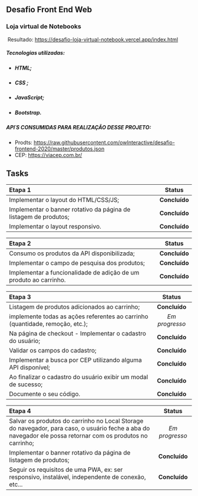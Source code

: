 

## 			Desafio Front End Web



### 				Loja virtual de Notebooks

​			Resultado: https://desafio-loja-virtual-notebook.vercel.app/index.html

##### 								Tecnologias utilizadas:

- #####  HTML;

- ##### CSS ;

- ##### JavaScript;

- ##### Bootstrap.

##### API´S CONSUMIDAS PARA REALIZAÇÃO DESSE PROJETO:

- Prodts: https://raw.githubusercontent.com/owInteractive/desafio-frontend-2020/master/produtos.json
- CEP: https://viacep.com.br/

## 						Tasks

| Etapa 1                                  |    Status     |
| :--------------------------------------- | :-----------: |
| Implementar o layout do HTML/CSS/JS;     | **Concluído** |
| Implementar o banner rotativo da página de listagem de produtos; | **Concluído** |
| Implementar o layout responsivo.         | **Concluído** |

| Etapa 2                                  |    Status     |
| :--------------------------------------- | :-----------: |
| Consumo os produtos da API disponibilizada; | **Concluído** |
| Implementar o campo de pesquisa dos produtos; | **Concluído** |
| Implementar a funcionalidade de adição de um produto ao carrinho. | **Concluído** |

| Etapa 3                                  |     Status     |
| :--------------------------------------- | :------------: |
| Listagem de produtos adicionados ao carrinho; | **Concluído**  |
| implemente todas as ações referentes ao carrinho (quantidade, remoção, etc.); | *Em progresso* |
| Na página de checkout -  Implementar o cadastro do usuário; | **Concluído**  |
| Validar os campos do cadastro;           | **Concluído**  |
| Implementar a busca por CEP utilizando alguma API disponível; | **Concluído**  |
| Ao finalizar o cadastro do usuário exibir um modal de sucesso; | **Concluído**  |
| Documente o seu código.                  | **Concluído**  |

| Etapa 4                                  |     Status     |
| :--------------------------------------- | :------------: |
| Salvar os produtos do carrinho no Local Storage do navegador, para caso, o usuário feche a aba do navegador ele possa retornar com os produtos no carrinho; | *Em progresso* |
| Implementar o banner rotativo da página de listagem de produtos; | **Concluído**  |
| Seguir os requisitos de uma PWA, ex: ser responsivo, instalável, independente de conexão, etc... | **Concluído**  |

